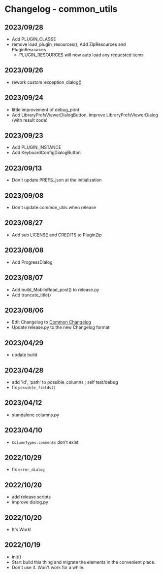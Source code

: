 # Changelog - common_utils

## 2023/09/28
- Add PLUGIN_CLASSE
- remove load_plugin_resources(), Add ZipResources and PluginResources
  - PLUGIN_RESOURCES will now auto load any requested items

## 2023/09/26
- rework custom_exception_dialog()

## 2023/09/24
- little improvement of debug_print
- Add LibraryPrefsViewerDialogButton, improve LibraryPrefsViewerDialog (with result code)

## 2023/09/23
- Add PLUGIN_INSTANCE
- Add KeyboardConfigDialogButton

## 2023/09/13
- Don't update PREFS_json at the initialization

## 2023/09/08
- Don't update common_utils when release

## 2023/08/27
- Add sub LICENSE and CREDITS to PluginZip

## 2023/08/08
- Add ProgressDialog

## 2023/08/07
- Add build_MobileRead_post() to release.py
- Add truncate_title()

## 2023/08/06
- Edit Changelog to [Common Changelog](https://common-changelog.org)
- Update release.py to the new Changelog format

## 2023/04/29
- update build

## 2023/04/28
- add 'id', 'path' to possible_columns ; self test/debug
- fix `possible_fields()`

## 2023/04/12
- standalone columns.py

## 2023/04/10
- `ColumnTypes.comments` don't exist

## 2022/10/29
- fix `error_dialog`

## 2022/10/20
- add release scripts
- improve dialog.py

## 2022/10/20
- It's Work!

## 2022/10/19
- init()
- Start build this thing and migrate the elements in the convenient place.
- Don't use it. Won't work for a while.
